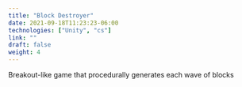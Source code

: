```yaml
---
title: "Block Destroyer"
date: 2021-09-18T11:23:23-06:00
technologies: ["Unity", "cs"]
link: ""
draft: false
weight: 4
---
```

Breakout-like game that procedurally generates each wave of blocks